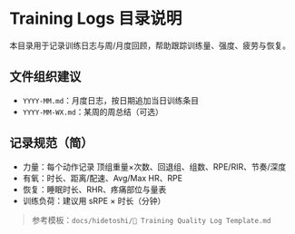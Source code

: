 # Training Logs 目录说明

本目录用于记录训练日志与周/月度回顾，帮助跟踪训练量、强度、疲劳与恢复。

## 文件组织建议
- `YYYY-MM.md`：月度日志，按日期追加当日训练条目
- `YYYY-MM-WX.md`：某周的周总结（可选）

## 记录规范（简）
- 力量：每个动作记录 顶组重量×次数、回退组、组数、RPE/RIR、节奏/深度
- 有氧：时长、距离/配速、Avg/Max HR、RPE
- 恢复：睡眠时长、RHR、疼痛部位与量表
- 训练负荷：建议用 sRPE × 时长（分钟）

> 参考模板：`docs/hidetoshi/📓 Training Quality Log Template.md`
